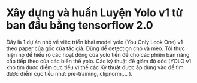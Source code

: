 # Xây dựng và huấn Luyện Yolo v1 từ ban đầu bằng tensorflow 2.0

Đây là 1 dự án nhỏ về việc triển khai model yolo (You Only Look One) v1 theo paper của gốc của tác giả. Dùng để detection chó và mèo. 
Tôi thực hiện nó để hiểu rỏ các hoạt động của yolo tiền đề cho các phiên bản năng cấp tiếp theo của các biến thể yolo. Các kỷ thuật để giảm độ
dóc (YOLO v1 khó tìm được điểm cực tiểu vì thế các Kỷ thuật được ấp dùng vào để tìm được điểm cực tiểu như: pre-training, clipnorm,... ).

